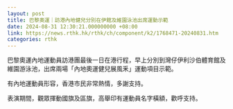 ```yaml
---
layout: post
title: 巴黎奧運｜訪港內地健兒分別在伊館及維園泳池出席運動示範
date: 2024-08-31 12:30:21.000000000 +08:00
link: https://news.rthk.hk/rthk/ch/component/k2/1768471-20240831.htm
categories: rthk
---
```


巴黎奧運內地運動員訪港團最後一日在港行程，早上分別到灣仔伊利沙伯體育館及維園游泳池，出席兩場「內地奧運健兒展風釆」運動項目示範。

有內地運動員形容，香港市民非常熱情，多謝支持。

表演期間，觀眾揮動國旗及區旗，高舉印有運動員名字橫額，歡呼支持。
